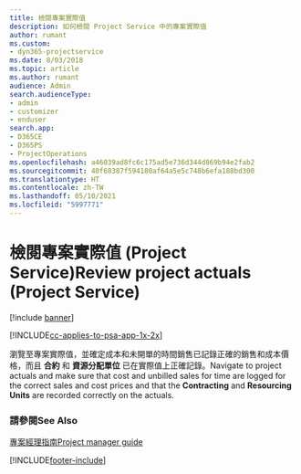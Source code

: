 ```yaml
---
title: 檢閱專案實際值
description: 如何檢閱 Project Service 中的專案實際值
author: rumant
ms.custom:
- dyn365-projectservice
ms.date: 8/03/2018
ms.topic: article
ms.author: rumant
audience: Admin
search.audienceType:
- admin
- customizer
- enduser
search.app:
- D365CE
- D365PS
- ProjectOperations
ms.openlocfilehash: a46039ad8fc6c175ad5e736d344d869b94e2fab2
ms.sourcegitcommit: 40f68387f594180af64a5e5c748b6efa188bd300
ms.translationtype: HT
ms.contentlocale: zh-TW
ms.lasthandoff: 05/10/2021
ms.locfileid: "5997771"
---
```

# <a name="review-project-actuals-project-service"></a><span data-ttu-id="f0027-103">檢閱專案實際值 (Project Service)</span><span class="sxs-lookup"><span data-stu-id="f0027-103">Review project actuals (Project Service)</span></span>

[!include [banner](../includes/psa-now-project-operations.md)]

[!INCLUDE[cc-applies-to-psa-app-1x-2x](../includes/cc-applies-to-psa-app-1x-2x.md)]

<span data-ttu-id="f0027-104">瀏覽至專案實際值，並確定成本和未開單的時間銷售已記錄正確的銷售和成本價格，而且 **合約** 和 **資源分配單位** 已在實際值上正確記錄。</span><span class="sxs-lookup"><span data-stu-id="f0027-104">Navigate to project actuals and make sure that cost and unbilled sales for time are logged for the correct sales and cost prices and that the **Contracting** and **Resourcing Units** are recorded correctly on the actuals.</span></span>  
  
### <a name="see-also"></a><span data-ttu-id="f0027-105">請參閱</span><span class="sxs-lookup"><span data-stu-id="f0027-105">See Also</span></span>  
 [<span data-ttu-id="f0027-106">專案經理指南</span><span class="sxs-lookup"><span data-stu-id="f0027-106">Project manager guide</span></span>](../psa/project-manager-guide.md)


[!INCLUDE[footer-include](../includes/footer-banner.md)]
